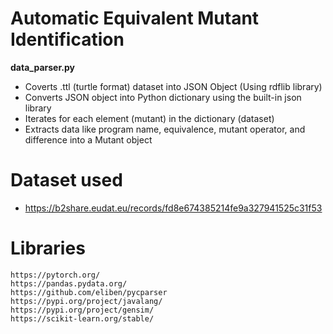 # Automatic Equivalent Mutant Identification

**data_parser.py**
- Coverts .ttl (turtle format) dataset into JSON Object (Using rdflib library)
- Converts JSON object into Python dictionary using the built-in json library
- Iterates for each element (mutant) in the dictionary (dataset)
- Extracts data like program name, equivalence, mutant operator, and difference into a Mutant object

# Dataset used 
- https://b2share.eudat.eu/records/fd8e674385214fe9a327941525c31f53

# Libraries
```
https://pytorch.org/
https://pandas.pydata.org/
https://github.com/eliben/pycparser
https://pypi.org/project/javalang/
https://pypi.org/project/gensim/
https://scikit-learn.org/stable/
```
